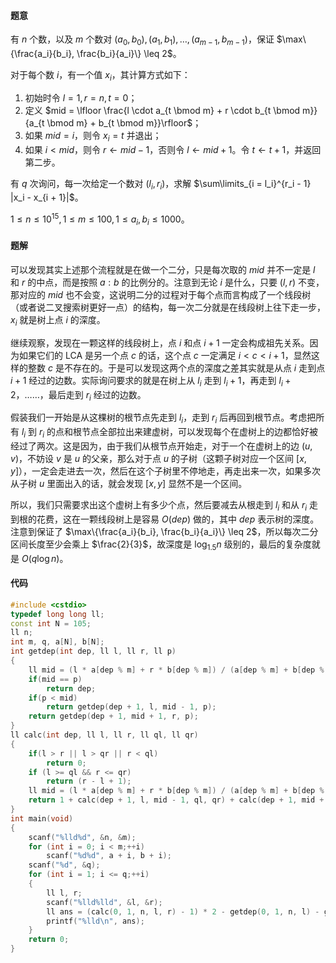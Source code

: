 #### 题意

有 $n$ 个数，以及 $m$ 个数对 $(a_0, b_0), (a_1, b_1), \dots, (a_{m - 1}, b_{m-1})$，保证 $\max\{\frac{a_i}{b_i}, \frac{b_i}{a_i}\} \leq 2$。

对于每个数 $i$，有一个值 $x_i$，其计算方式如下：

 1. 初始时令 $l = 1, r = n, t = 0$；
 2. 定义 $mid = \lfloor \frac{l \cdot a_{t \bmod m} + r \cdot b_{t \bmod m}}{a_{t \bmod m} + b_{t \bmod m}}\rfloor$；
 3. 如果 $mid = i$，则令 $x_i = t$ 并退出；
 4. 如果 $i < mid$，则令 $r \gets mid - 1$，否则令 $l \gets mid + 1$。令 $t \gets t + 1$，并返回第二步。
 
有 $q$ 次询问，每一次给定一个数对 $(l_i, r_i)$，求解 $\sum\limits_{i = l_i}^{r_i - 1} |x_i - x_{i + 1}|$。

$1 \leq n \leq 10^{15}, 1 \leq m \leq 100, 1 \leq a_i, b_i \leq 1000$。

#### 题解

可以发现其实上述那个流程就是在做一个二分，只是每次取的 $mid$ 并不一定是 $l$ 和 $r$ 的中点，而是按照 $a:b$ 的比例分的。注意到无论 $i$ 是什么，只要 $(l, r)$ 不变，那对应的 $mid$ 也不会变，这说明二分的过程对于每个点而言构成了一个线段树（或者说二叉搜索树更好一点）的结构，每一次二分就是在线段树上往下走一步，$x_i$ 就是树上点 $i$ 的深度。

继续观察，发现在一颗这样的线段树上，点 $i$ 和点 $i+1$ 一定会构成祖先关系。因为如果它们的 LCA 是另一个点 $c$ 的话，这个点 $c$ 一定满足 $i < c < i + 1$，显然这样的整数 $c$ 是不存在的。于是可以发现这两个点的深度之差其实就是从点 $i$ 走到点 $i + 1$ 经过的边数。实际询问要求的就是在树上从 $l_i$ 走到 $l_i + 1$，再走到 $l_i + 2$，……，最后走到 $r_i$ 经过的边数。

假装我们一开始是从这棵树的根节点先走到 $l_i$，走到 $r_i$ 后再回到根节点。考虑把所有 $l_i$ 到 $r_i$ 的点和根节点全部拉出来建虚树，可以发现每个在虚树上的边都恰好被经过了两次。这是因为，由于我们从根节点开始走，对于一个在虚树上的边 $(u, v)$，不妨设 $v$ 是 $u$ 的父亲，那么对于点 $u$ 的子树（这颗子树对应一个区间 $[x, y]$），一定会走进去一次，然后在这个子树里不停地走，再走出来一次，如果多次从子树 $u$ 里面出入的话，就会发现 $[x, y]$ 显然不是一个区间。

所以，我们只需要求出这个虚树上有多少个点，然后要减去从根走到 $l_i$ 和从 $r_i$ 走到根的花费，这在一颗线段树上是容易 $O(dep)$ 做的，其中 $dep$ 表示树的深度。注意到保证了 $\max\{\frac{a_i}{b_i}, \frac{b_i}{a_i}\} \leq 2$，所以每次二分区间长度至少会乘上 $\frac{2}{3}$，故深度是 $\log_{1.5} n$ 级别的，最后的复杂度就是 $O(q \log n)$。

#### 代码

```cpp
#include <cstdio>
typedef long long ll;
const int N = 105;
ll n;
int m, q, a[N], b[N];
int getdep(int dep, ll l, ll r, ll p)
{
    ll mid = (l * a[dep % m] + r * b[dep % m]) / (a[dep % m] + b[dep % m]);
    if(mid == p)
        return dep;
    if(p < mid)
        return getdep(dep + 1, l, mid - 1, p);
    return getdep(dep + 1, mid + 1, r, p);
}
ll calc(int dep, ll l, ll r, ll ql, ll qr)
{
    if(l > r || l > qr || r < ql)
        return 0;
    if (l >= ql && r <= qr)
        return (r - l + 1);
    ll mid = (l * a[dep % m] + r * b[dep % m]) / (a[dep % m] + b[dep % m]);
    return 1 + calc(dep + 1, l, mid - 1, ql, qr) + calc(dep + 1, mid + 1, r, ql, qr);
}
int main(void)
{
    scanf("%lld%d", &n, &m);
    for (int i = 0; i < m;++i)
        scanf("%d%d", a + i, b + i);
    scanf("%d", &q);
    for (int i = 1; i <= q;++i)
    {
        ll l, r;
        scanf("%lld%lld", &l, &r);
        ll ans = (calc(0, 1, n, l, r) - 1) * 2 - getdep(0, 1, n, l) - getdep(0, 1, n, r);
        printf("%lld\n", ans);
    }
    return 0;
}
```